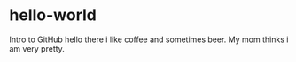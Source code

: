 # hello-world
Intro to GitHub
hello there
i like coffee and sometimes beer. My mom thinks i am very pretty.
